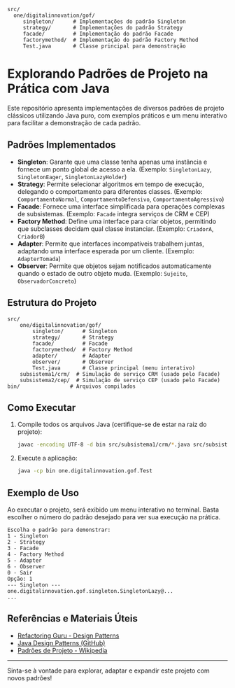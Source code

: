 ```
src/
  one/digitalinnovation/gof/
	 singleton/      # Implementações do padrão Singleton
	 strategy/       # Implementações do padrão Strategy
	 facade/         # Implementação do padrão Facade
	 factorymethod/  # Implementação do padrão Factory Method
	 Test.java       # Classe principal para demonstração
```
# Explorando Padrões de Projeto na Prática com Java

Este repositório apresenta implementações de diversos padrões de projeto clássicos utilizando Java puro, com exemplos práticos e um menu interativo para facilitar a demonstração de cada padrão.

## Padrões Implementados

- **Singleton**: Garante que uma classe tenha apenas uma instância e fornece um ponto global de acesso a ela. (Exemplo: `SingletonLazy`, `SingletonEager`, `SingletonLazyHolder`)
- **Strategy**: Permite selecionar algoritmos em tempo de execução, delegando o comportamento para diferentes classes. (Exemplo: `ComportamentoNormal`, `ComportamentoDefensivo`, `ComportamentoAgressivo`)
- **Facade**: Fornece uma interface simplificada para operações complexas de subsistemas. (Exemplo: `Facade` integra serviços de CRM e CEP)
- **Factory Method**: Define uma interface para criar objetos, permitindo que subclasses decidam qual classe instanciar. (Exemplo: `CriadorA`, `CriadorB`)
- **Adapter**: Permite que interfaces incompatíveis trabalhem juntas, adaptando uma interface esperada por um cliente. (Exemplo: `AdapterTomada`)
- **Observer**: Permite que objetos sejam notificados automaticamente quando o estado de outro objeto muda. (Exemplo: `Sujeito`, `ObservadorConcreto`)

## Estrutura do Projeto

```
src/
	one/digitalinnovation/gof/
		singleton/      # Singleton
		strategy/       # Strategy
		facade/         # Facade
		factorymethod/  # Factory Method
		adapter/        # Adapter
		observer/       # Observer
		Test.java       # Classe principal (menu interativo)
	subsistema1/crm/  # Simulação de serviço CRM (usado pelo Facade)
	subsistema2/cep/  # Simulação de serviço CEP (usado pelo Facade)
bin/                # Arquivos compilados
```

## Como Executar

1. Compile todos os arquivos Java (certifique-se de estar na raiz do projeto):

	 ```sh
	 javac -encoding UTF-8 -d bin src/subsistema1/crm/*.java src/subsistema2/cep/*.java src/one/digitalinnovation/gof/singleton/*.java src/one/digitalinnovation/gof/strategy/*.java src/one/digitalinnovation/gof/facade/*.java src/one/digitalinnovation/gof/factorymethod/*.java src/one/digitalinnovation/gof/adapter/*.java src/one/digitalinnovation/gof/observer/*.java src/one/digitalinnovation/gof/Test.java
	 ```

2. Execute a aplicação:

	 ```sh
	 java -cp bin one.digitalinnovation.gof.Test
	 ```

## Exemplo de Uso

Ao executar o projeto, será exibido um menu interativo no terminal. Basta escolher o número do padrão desejado para ver sua execução na prática.

```
Escolha o padrão para demonstrar:
1 - Singleton
2 - Strategy
3 - Facade
4 - Factory Method
5 - Adapter
6 - Observer
0 - Sair
Opção: 1
--- Singleton ---
one.digitalinnovation.gof.singleton.SingletonLazy@...
...
```

## Referências e Materiais Úteis

- [Refactoring Guru - Design Patterns](https://refactoring.guru/pt-br/design-patterns/java)
- [Java Design Patterns (GitHub)](https://github.com/iluwatar/java-design-patterns)
- [Padrões de Projeto - Wikipedia](https://pt.wikipedia.org/wiki/Padr%C3%B5es_de_projeto)

---

Sinta-se à vontade para explorar, adaptar e expandir este projeto com novos padrões!
